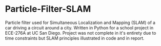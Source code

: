 # Particle-Filter-SLAM

Particle filter used for Simultaneous Localization and Mapping (SLAM) of a car driving a circuit around a city. Written in Python for a school project in ECE-276A at UC San Diego. Project was not complete in it's entirety due to time constraints but SLAM principles illustrated in code and in report.
